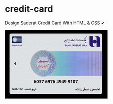 <h1>credit-card</h1>

<p>Design Saderat Credit Card With HTML &amp; CSS ✔</p>

<img src="./credit-card.jpg" alt="credit card" width="65%"/>
